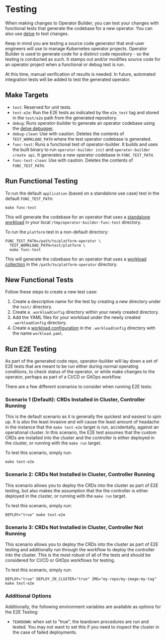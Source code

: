 # Testing

When making changes to Operator Builder, you can test your changes with
functional tests that generate the codebase for a new operator.  You can also
use [delve](https://github.com/go-delve/delve) to test changes.

Keep in mind you are testing a source code generator
that end-user engineers will use to manage Kubernetes operator projects.
Operator Builder is used to generate code for a distinct code repository - so the
testing is conducted as such.  It stamps out and/or modifies source code for an
operator project when a functional or debug test is run.

At this time, manual verification of results is needed.  In future, automated
integration tests will be added to test the generated operator.

## Make Targets

* `test`: Reserved for unit tests.
* `test-e2e`: Run the E2E tests as indicated by the `e2e_test` tag and stored in the 
  `test/e2e` path from the generated repository.
* `debug`: Runs operator-builder to generate an operator codebase using the
  [delve debugger](https://github.com/go-delve/delve).
* `debug-clean`: Use with caution. Deletes the contents of `TEST_WORKLOAD_PATH`
  where the test operator codebase is generated.
* `func-test`: Runs a functional test of operator-builder.  It builds and uses
  the built binary to run `operator-builder init` and `operator-builder create api`.
  It generates a new operator codebase in `FUNC_TEST_PATH`.
* `func-test-clean`: Use with caution. Deletes the contents of `FUNC_TEST_PATH`.

## Run Functional Testing

To run the default `application` (based on a standalone use case) test in the default `FUNC_TEST_PATH`:

    make func-test

This will generate the codebase for an operator that uses a [standalone
workload](standalone-workloads.md) in your local `/tmp/operator-builder-func-test`
directory.

To run the `platform` test in a non-default directory:

    FUNC_TEST_PATH=/path/to/platform-operator \
      TEST_WORKLOAD_PATH=test/platform \
      make func-test

This will generate the cdoebase for an operator that uses a [workload
collection](workload-collections.md) in the `/path/to/platform-operator`
directory.

## New Functional Tests

Follow these steps to create a new test case:

1. Create a descriptive name for the test by creating a new directory under
   the `test/` directory.
2. Create a `.workloadConfig` directory within your newly created directory.
3. Add the YAML files for your workload under the newly created `.workloadConfig`
   directory.
4. Create a [workload configuration](workloads.md) in the `.workloadConfig` directory
   with the name `workload.yaml`.


## Run E2E Testing

As part of the generated code repo, operator-builder will lay down a set of E2E tests 
that are meant to be run either during normal operating conditions, to check status 
of the operator, or while make changes to the operator, perhaps as part of a CI/CD or 
GitOps workflow.

There are a few different scenarios to consider when running E2E tests:

### Scenario 1 (Default): CRDs Installed in Cluster, Controller Running

This is the default scenario as it is generally the quickest and easiest to spin up.  It is 
also the least invasive and will cause the least amount of headache in the instance that 
the `make test-e2e` target is run, accidentally, against an operational cluster.  In this 
scenario, the E2E test assumes that the custom CRDs are installed into the cluster 
and the controller is either deployed in the cluster, or running with the `make run` target.

To test this scenario, simply run:

    make test-e2e

### Scenario 2: CRDs Not Installed in Cluster, Controller Running

This scenario allows you to deploy the CRDs into the cluster as part of E2E testing, but 
also makes the assumption that the the controller is either deployed in the cluster, or 
running with the `make run` target.

To test this scenario, simply run:

    DEPLOY="true" make test-e2e

### Scenario 3: CRDs Not Installed in Cluster, Controller Not Running

This scenario allows you to deploy the CRDs into the cluster as part of E2E testing and 
additionally run through the workflow to deploy the controller into the cluster.  This 
is the most robust of all of the tests and should be considered for CI/CD or GitOps 
workflows for testing.

To test this scenario, simply run:

    DEPLOY="true" DEPLOY_IN_CLUSTER="true" IMG="my-repo/my-image:my-tag" make test-e2e

### Additional Options

Additionally, the following environment variables are available as options for the 
E2E Testing:

* `TEARDOWN`: when set to "true", the teardown procedures are run and tested.  You 
  may not want to set this if you need to inspect the cluster in the case of failed 
  deployments.
